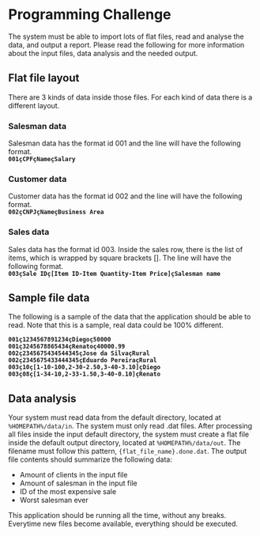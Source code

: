 # Programming Challenge

The system must be able to import lots of flat files, read and analyse the data, and output a report. 
Please read the following for more information about the input files, data analysis and the needed output.

## Flat file layout
There are 3 kinds of data inside those files. 
For each kind of data there is a different layout.
### Salesman data 
Salesman data has the format id 001 and the line will have the following format.  
**`001çCPFçNameçSalary`**
### Customer data 
Customer data has the format id 002 and the line will have the following format.  
**`002çCNPJçNameçBusiness Area`**
### Sales data 
Sales data has the format id 003. Inside the sales row, there is the list of items, which is wrapped by square brackets []. The line will have the following format.  
**`003çSale IDç[Item ID-Item Quantity-Item Price]çSalesman name`**
## Sample file data
The following is a sample of the data that the application should be able to read. Note that this is a sample, real data could be 100% different.  

**`001ç1234567891234çDiegoç50000`  
`001ç3245678865434çRenatoç40000.99`  
`002ç2345675434544345çJose da SilvaçRural`  
`002ç2345675433444345çEduardo PereiraçRural`  
`003ç10ç[1-10-100,2-30-2.50,3-40-3.10]çDiego`  
`003ç08ç[1-34-10,2-33-1.50,3-40-0.10]çRenato`** 
## Data analysis
Your system must read data from the default directory, located at `%HOMEPATH%/data/in`. The system must only read .dat files. 
After processing all files inside the input default directory, the system must create a flat file inside the
default output directory, located at `%HOMEPATH%/data/out`. The filename must follow this pattern, `{flat_file_name}.done.dat`. 
The output file contents should summarize the following data:
- Amount of clients in the input file
- Amount of salesman in the input file
- ID of the most expensive sale
- Worst salesman ever  

This application should be running all the time, without any breaks. Everytime new files become available, everything should be executed.